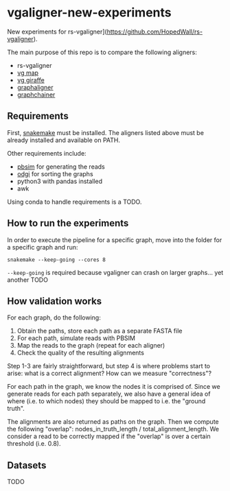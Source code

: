 # vgaligner-new-experiments
New experiments for rs-vgaligner](https://github.com/HopedWall/rs-vgaligner). 

The main purpose of this repo is to compare the following aligners:
- rs-vgaligner
- [vg map](https://github.com/vgteam/vg/blob/master/src/subcommand/map_main.cpp)
- [vg giraffe](https://github.com/vgteam/vg/blob/master/src/subcommand/giraffe_main.cpp)
- [graphaligner](https://github.com/maickrau/GraphAligner)
- [graphchainer](https://github.com/algbio/GraphChainer)

## Requirements
First, [snakemake](https://snakemake.readthedocs.io/en/stable/#) must be installed. The aligners listed above must be already installed and available on PATH.

Other requirements include:
- [pbsim](https://github.com/vgteam/vg) for generating the reads
- [odgi](https://github.com/pangenome/odgi) for sorting the graphs
- python3 with pandas installed
- awk

Using conda to handle requirements is a TODO.

## How to run the experiments
In order to execute the pipeline for a specific graph, move into the folder for a specific graph and run:

`snakemake --keep-going --cores 8`

`--keep-going` is required because vgaligner can crash on larger graphs... yet another TODO

## How validation works
For each graph, do the following:
1. Obtain the paths, store each path as a separate FASTA file
2. For each path, simulate reads with PBSIM
3. Map the reads to the graph (repeat for each aligner)
4. Check the quality of the resulting alignments

Step 1-3 are fairly straightforward, but step 4 is where problems start to arise: what is a correct alignment? How can we measure "correctness"?

For each path in the graph, we know the nodes it is comprised of. Since we generate reads for each path separately, we also have a general idea of where (i.e. to which nodes) they should be mapped to i.e. the "ground truth".

The alignments are also returned as paths on the graph. Then we compute the following "overlap": nodes_in_truth_length / total_alignment_length. We consider a read to be correctly mapped if the "overlap" is over a certain threshold (i.e. 0.8).

## Datasets
TODO
